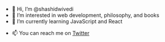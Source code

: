 - 👋 Hi, I’m @shashidwivedi
- 👀 I’m interested in web development, philosophy, and books
- 🌱 I’m currently learning JavaScript and React
<!--- 💞️ I’m looking to collaborate on ...--->
- 📫 You can reach me on [Twitter](https://twitter.com/shashidwee)

<!---
shashidwivedi/shashidwivedi is a ✨ special ✨ repository because its `README.md` (this file) appears on your GitHub profile.
You can click the Preview link to take a look at your changes.
--->
